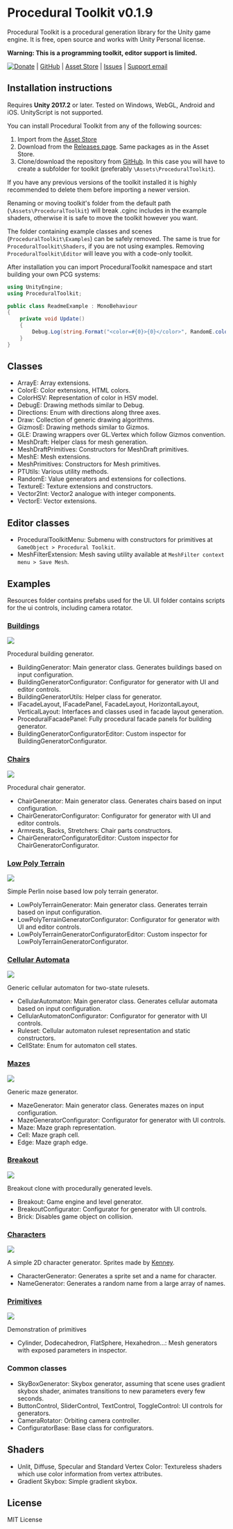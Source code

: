 # Procedural Toolkit v0.1.9

Procedural Toolkit is a procedural generation library for the Unity game engine. It is free, open source and works with Unity Personal license.

**Warning: This is a programming toolkit, editor support is limited.**

[![Donate](https://www.paypalobjects.com/en_US/i/btn/btn_donate_SM.gif)](https://www.paypal.me/ProceduralToolkit) | 
[GitHub](https://github.com/Syomus/ProceduralToolkit) |
[Asset Store](https://www.assetstore.unity3d.com/#!/content/16508) |
[Issues](https://github.com/Syomus/ProceduralToolkit/issues) |
[Support email](mailto:proceduraltoolkit@syomus.com)

## Installation instructions
Requires **Unity 2017.2** or later. Tested on Windows, WebGL, Android and iOS. UnityScript is not supported.

You can install Procedural Toolkit from any of the following sources:

1. Import from the [Asset Store](https://www.assetstore.unity3d.com/#!/content/16508)
2. Download from the [Releases page](https://github.com/Syomus/ProceduralToolkit/releases). Same packages as in the Asset Store.
3. Clone/download the repository from [GitHub](https://github.com/Syomus/ProceduralToolkit). In this case you will have to create a subfolder for toolkit (preferably `\Assets\ProceduralToolkit`).

If you have any previous versions of the toolkit installed it is highly recommended to delete them before importing a newer version.

Renaming or moving toolkit's folder from the default path (`\Assets\ProceduralToolkit`) will break .cginc includes in the example shaders, otherwise it is safe to move the toolkit however you want.

The folder containing example classes and scenes (`ProceduralToolkit\Examples`) can be safely removed. The same is true for `ProceduralToolkit\Shaders`, if you are not using examples. Removing `ProceduralToolkit\Editor` will leave you with a code-only toolkit.

After installation you can import ProceduralToolkit namespace and start building your own PCG systems:
```C#
using UnityEngine;
using ProceduralToolkit;

public class ReadmeExample : MonoBehaviour
{
    private void Update()
    {
        Debug.Log(string.Format("<color=#{0}>{0}</color>", RandomE.colorHSV.ToHtmlStringRGB()));
    }
}
```

## Classes
* ArrayE: Array extensions.
* ColorE: Color extensions, HTML colors.
* ColorHSV: Representation of color in HSV model.
* DebugE: Drawing methods similar to Debug.
* Directions: Enum with directions along three axes.
* Draw: Collection of generic drawing algorithms.
* GizmosE: Drawing methods similar to Gizmos.
* GLE: Drawing wrappers over GL.Vertex which follow Gizmos convention.
* MeshDraft: Helper class for mesh generation.
* MeshDraftPrimitives: Constructors for MeshDraft primitives.
* MeshE: Mesh extensions.
* MeshPrimitives: Constructors for Mesh primitives.
* PTUtils: Various utility methods.
* RandomE: Value generators and extensions for collections.
* TextureE: Texture extensions and constructors.
* Vector2Int: Vector2 analogue with integer components.
* VectorE: Vector extensions.

## Editor classes
* ProceduralToolkitMenu: Submenu with constructors for primitives at `GameObject > Procedural Toolkit`.
* MeshFilterExtension: Mesh saving utility available at `MeshFilter context menu > Save Mesh`.

## Examples
Resources folder contains prefabs used for the UI. UI folder contains scripts for the ui controls, including camera rotator.

### <a href="http://syomus.com/ProceduralToolkit/BuildingGenerator">Buildings</a>
<img src="http://syomus.com/ProceduralToolkit/screenshot-building-generator.png">

Procedural building generator.
* BuildingGenerator: Main generator class. Generates buildings based on input configuration.
* BuildingGeneratorConfigurator: Configurator for generator with UI and editor controls.
* BuildingGeneratorUtils: Helper class for generator.
* IFacadeLayout, IFacadePanel, FacadeLayout, HorizontalLayout, VerticalLayout: Interfaces and classes used in facade layout generation.
* ProceduralFacadePanel: Fully procedural facade panels for building generator.
* BuildingGeneratorConfiguratorEditor: Custom inspector for BuildingGeneratorConfigurator.

### <a href="http://syomus.com/ProceduralToolkit/ChairGenerator">Chairs</a>
<img src="http://syomus.com/ProceduralToolkit/screenshot-chair-generator.png">

Procedural chair generator.
* ChairGenerator: Main generator class. Generates chairs based on input configuration.
* ChairGeneratorConfigurator: Configurator for generator with UI and editor controls.
* Armrests, Backs, Stretchers: Chair parts constructors.
* ChairGeneratorConfiguratorEditor: Custom inspector for ChairGeneratorConfigurator.

### <a href="http://syomus.com/ProceduralToolkit/LowPolyTerrainGenerator">Low Poly Terrain</a>
<img src="http://syomus.com/ProceduralToolkit/screenshot-low-poly-terrain-generator.png">

Simple Perlin noise based low poly terrain generator.
* LowPolyTerrainGenerator: Main generator class. Generates terrain based on input configuration.
* LowPolyTerrainGeneratorConfigurator: Configurator for generator with UI and editor controls.
* LowPolyTerrainGeneratorConfiguratorEditor: Custom inspector for LowPolyTerrainGeneratorConfigurator.

### <a href="http://syomus.com/ProceduralToolkit/CellularAutomaton">Cellular Automata</a>
<img src="http://syomus.com/ProceduralToolkit/screenshot-cellular-automata.png">

Generic cellular automaton for two-state rulesets.
* CellularAutomaton: Main generator class. Generates cellular automata based on input configuration.
* CellularAutomatonConfigurator: Configurator for generator with UI controls.
* Ruleset: Cellular automaton ruleset representation and static constructors.
* CellState: Enum for automaton cell states.

### <a href="http://syomus.com/ProceduralToolkit/Mazes">Mazes</a>
<img src="http://syomus.com/ProceduralToolkit/screenshot-mazes.png">

Generic maze generator.
* MazeGenerator: Main generator class. Generates mazes on input configuration.
* MazeGeneratorConfigurator: Configurator for generator with UI controls.
* Maze: Maze graph representation.
* Cell: Maze graph cell.
* Edge: Maze graph edge.

### <a href="http://syomus.com/ProceduralToolkit/Breakout">Breakout</a>
<img src="http://syomus.com/ProceduralToolkit/screenshot-breakout.png">

Breakout clone with procedurally generated levels.
* Breakout: Game engine and level generator.
* BreakoutConfigurator: Configurator for generator with UI controls.
* Brick: Disables game object on collision.

### <a href="http://syomus.com/ProceduralToolkit/CharacterGenerator">Characters</a>
<img src="http://syomus.com/ProceduralToolkit/screenshot-character-generator.gif">

A simple 2D character generator. Sprites made by <a href="http://kenney.nl/">Kenney</a>.
* CharacterGenerator: Generates a sprite set and a name for character.
* NameGenerator: Generates a random name from a large array of names.

### <a href="http://syomus.com/ProceduralToolkit/Primitives">Primitives</a>
<img src="http://syomus.com/ProceduralToolkit/screenshot-primitives.png">

Demonstration of primitives
* Cylinder, Dodecahedron, FlatSphere, Hexahedron...: Mesh generators with exposed parameters in inspector.

### Common classes
* SkyBoxGenerator: Skybox generator, assuming that scene uses gradient skybox shader, animates transitions to new parameters every few seconds.
* ButtonControl, SliderControl, TextControl, ToggleControl: UI controls for generators.
* CameraRotator: Orbiting camera controller.
* ConfiguratorBase: Base class for configurators.

## Shaders
* Unlit, Diffuse, Specular and Standard Vertex Color: Textureless shaders which use color information from vertex attributes.
* Gradient Skybox: Simple gradient skybox.

## License
MIT License
